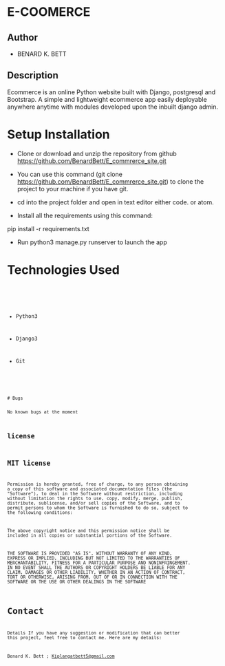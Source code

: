 
# E-COOMERCE


## Author

- BENARD K. BETT


## Description
Ecommerce is an online Python website built with Django, postgresql and Bootstrap. A simple and lightweight ecommerce app easily deployable anywhere anytime with modules developed upon the inbuilt django admin.

# Setup Installation

- Clone or download and unzip the repository from github https://github.com/BenardBett/E_commrerce_site.git

- You can use this command (git clone https://github.com/BenardBett/E_commrerce_site.git) to clone the project to your machine if you have git.

- cd into the project folder and open in text editor either code. or atom.

- Install all the requirements using this command:

pip install -r requirements.txt

- Run python3 manage.py runserver to launch the app



# Technologies Used
<precode>
<code>

- Python3

- Django3


- Git
<code>
<precode>
# Bugs

No known bugs at the moment


## license

## MIT license
Permission is hereby granted, free of charge, to any person obtaining a copy of this software and associated documentation files (the "Software"), to deal in the Software without restriction, including without limitation the rights to use, copy, modify, merge, publish, distribute, sublicense, and/or sell copies of the Software, and to permit persons to whom the Software is furnished to do so, subject to the following conditions:

The above copyright notice and this permission notice shall be included in all copies or substantial portions of the Software.

THE SOFTWARE IS PROVIDED "AS IS", WITHOUT WARRANTY OF ANY KIND, EXPRESS OR IMPLIED, INCLUDING BUT NOT LIMITED TO THE WARRANTIES OF MERCHANTABILITY, FITNESS FOR A PARTICULAR PURPOSE AND NONINFRINGEMENT. IN NO EVENT SHALL THE AUTHORS OR COPYRIGHT HOLDERS BE LIABLE FOR ANY CLAIM, DAMAGES OR OTHER LIABILITY, WHETHER IN AN ACTION OF CONTRACT, TORT OR OTHERWISE, ARISING FROM, OUT OF OR IN CONNECTION WITH THE SOFTWARE OR THE USE OR OTHER DEALINGS IN THE SOFTWARE

# Contact

Details If you have any suggestion or modification that can better this project, feel free to contact me. Here are my details:

Benard K. Bett ; Kiplangatbett5@gmail.com
